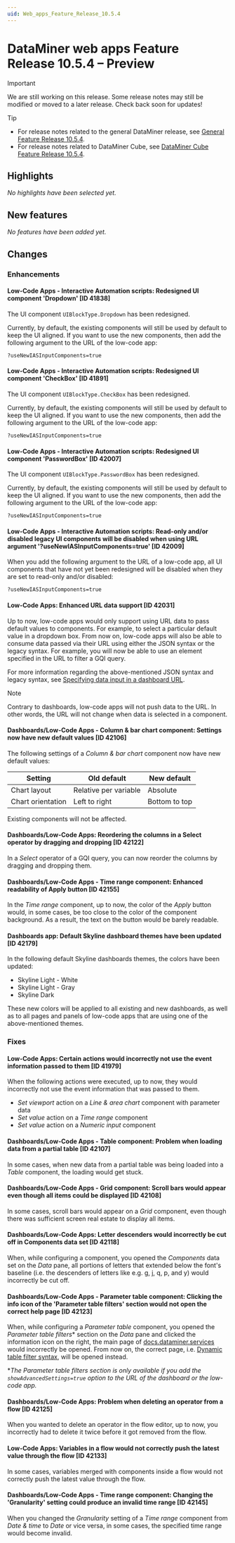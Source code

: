 ```yaml
---
uid: Web_apps_Feature_Release_10.5.4
---
```


# DataMiner web apps Feature Release 10.5.4 – Preview

> [!IMPORTANT]
> We are still working on this release. Some release notes may still be modified or moved to a later release. Check back soon for updates!

> [!TIP]
>
> - For release notes related to the general DataMiner release, see [General Feature Release 10.5.4](xref:General_Feature_Release_10.5.4).
> - For release notes related to DataMiner Cube, see [DataMiner Cube Feature Release 10.5.4](xref:Cube_Feature_Release_10.5.4).

## Highlights

*No highlights have been selected yet.*

## New features

*No features have been added yet.*

## Changes

### Enhancements

#### Low-Code Apps - Interactive Automation scripts: Redesigned UI component 'Dropdown' [ID 41838]

<!-- MR 10.4.0 [CU13] / 10.5.0 [CU1] - FR 10.5.4 -->

The UI component `UIBlockType.Dropdown` has been redesigned.

Currently, by default, the existing components will still be used by default to keep the UI aligned. If you want to use the new components, then add the following argument to the URL of the low-code app:

`?useNewIASInputComponents=true`

#### Low-Code Apps - Interactive Automation scripts: Redesigned UI component 'CheckBox' [ID 41891]

<!-- MR 10.4.0 [CU13] / 10.5.0 [CU1] - FR 10.5.4 -->

The UI component `UIBlockType.CheckBox` has been redesigned.

Currently, by default, the existing components will still be used by default to keep the UI aligned. If you want to use the new components, then add the following argument to the URL of the low-code app:

`?useNewIASInputComponents=true`

#### Low-Code Apps - Interactive Automation scripts: Redesigned UI component 'PasswordBox' [ID 42007]

<!-- MR 10.4.0 [CU13] / 10.5.0 [CU1] - FR 10.5.4 -->

The UI component `UIBlockType.PasswordBox` has been redesigned.

Currently, by default, the existing components will still be used by default to keep the UI aligned. If you want to use the new components, then add the following argument to the URL of the low-code app:

`?useNewIASInputComponents=true`

#### Low-Code Apps - Interactive Automation scripts: Read-only and/or disabled legacy UI components will be disabled when using URL argument '?useNewIASInputComponents=true' [ID 42009]

<!-- MR 10.4.0 [CU13] / 10.5.0 [CU1] - FR 10.5.4 -->

When you add the following argument to the URL of a low-code app, all UI components that have not yet been redesigned will be disabled when they are set to read-only and/or disabled:

`?useNewIASInputComponents=true`

#### Low-Code Apps: Enhanced URL data support [ID 42031]

<!-- MR 10.4.0 [CU13] / 10.5.0 [CU1] - FR 10.5.4 -->

Up to now, low-code apps would only support using URL data to pass default values to components. For example, to select a particular default value in a dropdown box. From now on, low-code apps will also be able to consume data passed via their URL using either the JSON syntax or the legacy syntax. For example, you will now be able to use an element specified in the URL to filter a GQI query.

For more information regarding the above-mentioned JSON syntax and legacy syntax, see [Specifying data input in a dashboard URL](xref:Specifying_data_input_in_a_dashboard_URL).

> [!NOTE]
> Contrary to dashboards, low-code apps will not push data to the URL. In other words, the URL will not change when data is selected in a component.

#### Dashboards/Low-Code Apps - Column & bar chart component: Settings now have new default values [ID 42106]

<!-- MR 10.4.0 [CU13] / 10.5.0 [CU1] - FR 10.5.4 -->

The following settings of a *Column & bar chart* component now have new default values:

| Setting | Old default | New default |
|---------|-------------|-------------|
| Chart layout      | Relative per variable | Absolute      |
| Chart orientation | Left to right         | Bottom to top |

Existing components will not be affected.

#### Dashboards/Low-Code Apps: Reordering the columns in a Select operator by dragging and dropping [ID 42122]

<!-- MR 10.4.0 [CU13] / 10.5.0 [CU1] - FR 10.5.4 -->

In a *Select* operator of a GQI query, you can now reorder the columns by dragging and dropping them.

#### Dashboards/Low-Code Apps - Time range component: Enhanced readability of Apply button [ID 42155]

<!-- MR 10.4.0 [CU13] / 10.5.0 [CU1] - FR 10.5.4 -->

In the *Time range* component, up to now, the color of the *Apply* button would, in some cases, be too close to the color of the component background. As a result, the text on the button would be barely readable.

#### Dashboards app: Default Skyline dashboard themes have been updated [ID 42179]

<!-- MR 10.4.0 [CU13] / 10.5.0 [CU1] - FR 10.5.4 -->

In the following default Skyline dashboards themes, the colors have been updated:

- Skyline Light - White
- Skyline Light - Gray
- Skyline Dark

These new colors will be applied to all existing and new dashboards, as well as to all pages and panels of low-code apps that are using one of the above-mentioned themes.

### Fixes

#### Low-Code Apps: Certain actions would incorrectly not use the event information passed to them [ID 41979]

<!-- MR 10.4.0 [CU13] / 10.5.0 [CU1] - FR 10.5.4 -->

When the following actions were executed, up to now, they would incorrectly not use the event information that was passed to them.

- *Set viewport* action on a *Line & area chart* component with parameter data
- *Set value* action on a *Time range* component
- *Set value* action on a *Numeric input* component

#### Dashboards/Low-Code Apps - Table component: Problem when loading data from a partial table [ID 42107]

<!-- MR 10.4.0 [CU13] / 10.5.0 [CU1] - FR 10.5.4 -->

In some cases, when new data from a partial table was being loaded into a *Table* component, the loading would get stuck.

#### Dashboards/Low-Code Apps - Grid component: Scroll bars would appear even though all items could be displayed [ID 42108]

<!-- MR 10.4.0 [CU13] / 10.5.0 [CU1] - FR 10.5.4 -->

In some cases, scroll bars would appear on a *Grid* component, even though there was sufficient screen real estate to display all items.

#### Dashboards/Low-Code Apps: Letter descenders would incorrectly be cut off in Components data set [ID 42118]

<!-- MR 10.4.0 [CU13] / 10.5.0 [CU1] - FR 10.5.4 -->

When, while configuring a component, you opened the *Components* data set on the *Data* pane, all portions of letters that extended below the font's baseline (i.e. the descenders of letters like e.g. g, j, q, p, and y) would incorrectly be cut off.

#### Dashboards/Low-Code Apps - Parameter table component: Clicking the info icon of the 'Parameter table filters' section would not open the correct help page [ID 42123]

<!-- MR 10.4.0 [CU13] / 10.5.0 [CU1] - FR 10.5.4 -->

When, while configuring a *Parameter table* component, you opened the *Parameter table filters*\* section on the *Data* pane and clicked the information icon on the right, the main page of [docs.dataminer.services](xref:docs_dataminer_services) would incorrectly be opened. From now on, the correct page, i.e. [Dynamic table filter syntax](xref:Dynamic_table_filter_syntax), will be opened instead.

\**The *Parameter table filters* section is only available if you add the `showAdvancedSettings=true` option to the URL of the dashboard or the low-code app.*

#### Dashboards/Low-Code Apps: Problem when deleting an operator from a flow [ID 42125]

<!-- MR 10.4.0 [CU13] / 10.5.0 [CU1] - FR 10.5.4 -->

When you wanted to delete an operator in the flow editor, up to now, you incorrectly had to delete it twice before it got removed from the flow.

#### Low-Code Apps: Variables in a flow would not correctly push the latest value through the flow [ID 42133]

<!-- MR 10.4.0 [CU13] / 10.5.0 [CU1] - FR 10.5.4 -->

In some cases, variables merged with components inside a flow would not correctly push the latest value through the flow.

#### Dashboards/Low-Code Apps - Time range component: Changing the 'Granularity' setting could produce an invalid time range [ID 42145]

<!-- MR 10.4.0 [CU13] / 10.5.0 [CU1] - FR 10.5.4 -->

When you changed the *Granularity* setting of a *Time range* component from *Date & time* to *Date* or vice versa, in some cases, the specified time range would become invalid.
